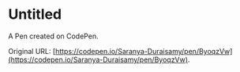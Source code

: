 # Untitled

A Pen created on CodePen.

Original URL: [https://codepen.io/Saranya-Duraisamy/pen/ByoqzVw](https://codepen.io/Saranya-Duraisamy/pen/ByoqzVw).

